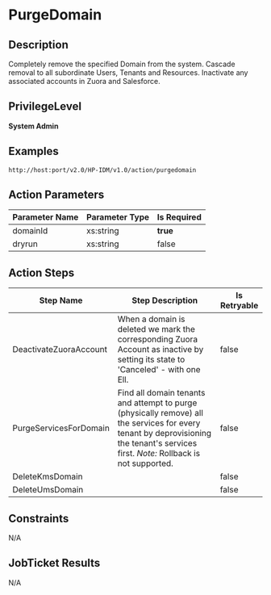 # PurgeDomain

## Description ##

Completely remove the specified Domain from the system. Cascade removal to all subordinate Users, Tenants and Resources. Inactivate any associated accounts in Zuora and Salesforce.

## PrivilegeLevel ##

**System Admin**

## Examples ##

	http://host:port/v2.0/HP-IDM/v1.0/action/purgedomain

## Action Parameters ##

| Parameter Name	| Parameter Type	| Is Required	|
| --------------	| ------------------	| -------------	|
| domainId 	| xs:string 	| **true** 	|
| dryrun 	| xs:string 	| false 	|

## Action Steps ##
| Step Name 	| Step Description 	| Is Retryable 	|
| ---------- 	| ----------------- 	| ------------ 	|
| DeactivateZuoraAccount 	| When a domain is deleted we mark the corresponding Zuora Account as inactive by setting its state to 'Canceled' - with one Ell. 	| false 	|
| PurgeServicesForDomain 	| Find all domain tenants and attempt to purge (physically remove) all the services for every tenant by deprovisioning the tenant's services first. *Note:* Rollback is not supported. 	| false 	|
| DeleteKmsDomain 	| 	| false 	|
| DeleteUmsDomain 	| 	| false 	|

## Constraints ##

N/A

## JobTicket Results ##

N/A
